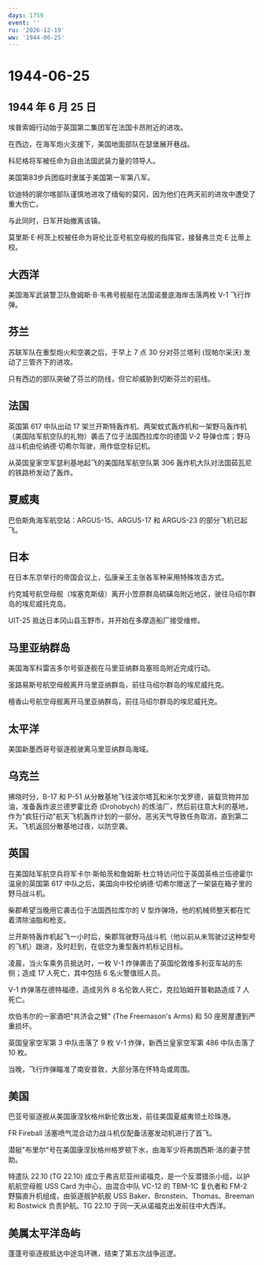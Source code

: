 ```yaml
---
days: 1759
event: ''
ru: '2026-12-19'
ww: '1944-06-25'
---
```


# 1944-06-25

## 1944 年 6 月 25 日

埃普索姆行动始于英国第二集团军在法国卡昂附近的进攻。

在西边，在海军炮火支援下，美国地面部队在瑟堡展开巷战。

科尼格将军被任命为自由法国武装力量的领导人。

美国第83步兵团临时隶属于美国第一军第八军。

钦迪特的廓尔喀部队谨慎地进攻了缅甸的莫冈，因为他们在两天前的进攻中遭受了重大伤亡。

与此同时，日军开始撤离该镇。

莫里斯·E·柯茨上校被任命为哥伦比亚号航空母舰的指挥官，接替弗兰克·E·比蒂上校。

## 大西洋

美国海军武装警卫队詹姆斯·B·韦弗号舰艇在法国诺曼底海岸击落两枚 V-1
飞行炸弹。

## 芬兰

苏联军队在重型炮火和空袭之后，于早上 7 点 30 分对芬兰塔利 (现帕尔采沃)
发动了三管齐下的进攻。

只有西边的部队突破了芬兰的防线，但它却威胁到切断芬兰的前线。

## 法国

英国第 617 中队出动 17
架兰开斯特轰炸机、两架蚊式轰炸机和一架野马轰炸机（美国陆军航空队的礼物）袭击了位于法国西拉库尔的德国
V-2 导弹仓库；野马战斗机由伦纳德·切希尔驾驶，用作低空标记机。

从英国皇家空军瑟利基地起飞的美国陆军航空队第 306
轰炸机大队对法国茹瓦尼的铁路桥发动了轰炸。

## 夏威夷

巴伯斯角海军航空站：ARGUS-15、ARGUS-17 和 ARGUS-23 的部分飞机已起飞。

## 日本

在日本东京举行的帝国会议上，弘康亲王主张各军种采用特殊攻击方式。

约克城号航空母舰（埃塞克斯级）离开小笠原群岛硫磺岛附近地区，驶往马绍尔群岛的埃尼威托克岛。

UIT-25 抵达日本冈山县玉野市，并开始在多摩造船厂接受维修。

## 马里亚纳群岛

美国海军科雷吉多尔号驱逐舰在马里亚纳群岛塞班岛附近完成行动。

圣路易斯号航空母舰离开马里亚纳群岛，前往马绍尔群岛的埃尼威托克。

檀香山号航空母舰离开马里亚纳群岛，前往马绍尔群岛的埃尼威托克。

## 太平洋

美国新墨西哥号驱逐舰驶离马里亚纳群岛海域。

## 乌克兰

拂晓时分，B-17 和 P-51
从分散基地飞往波尔塔瓦和米尔戈罗德，装载货物并加油，准备轰炸波兰德罗霍比奇
(Drohobych)
的炼油厂，然后前往意大利的基地，作为"疯狂行动"航天飞机轰炸计划的一部分。恶劣天气导致任务取消，直到第二天。飞机返回分散基地过夜，以防空袭。

## 英国

在美国陆军航空兵将军卡尔·斯帕茨和詹姆斯·杜立特访问位于英国英格兰伍德霍尔温泉的英国第
617 中队之后，美国向中校伦纳德·切希尔赠送了一架装在箱子里的野马战斗机。

柴郡希望当晚用它袭击位于法国西拉库尔的 V
型炸弹场，他的机械师整天都在忙着清除油脂和枪支。

兰开斯特轰炸机起飞一小时后，柴郡驾驶野马战斗机（他以前从未驾驶过这种型号的飞机）跟进，及时赶到，在低空为重型轰炸机标记目标。

凌晨，当火车乘务员抵达时，一枚 V-1
炸弹袭击了英国伦敦维多利亚车站的东侧；造成 17 人死亡，其中包括 6
名火警值班人员。

V-1 炸弹落在德特福德，造成另外 8 名伦敦人死亡，克拉珀姆开普勒路造成 7
人死亡。

坎伯韦尔的一家酒吧"共济会之臂" (The Freemason\'s Arms) 和 50
座房屋遭到严重损坏。

英国皇家空军第 3 中队击落了 9 枚 V-1 炸弹，新西兰皇家空军第 486
中队击落了 10 枚。

当晚，飞行炸弹瞄准了南安普敦，大部分落在怀特岛或周围。

## 美国

巴亚号驱逐舰从美国康涅狄格州新伦敦出发，前往美国夏威夷领土珍珠港。

FR Fireball 活塞喷气混合动力战斗机仅配备活塞发动机进行了首飞。

潜艇"布里尔"号在美国康涅狄格州格罗顿下水，由海军少将弗朗西斯·洛的妻子赞助。

特遣队 22.10 (TG 22.10)
成立于弗吉尼亚州诺福克，是一个反潜猎杀小组，以护航航空母舰 USS Card
为中心，由混合中队 VC-12 的 TBM-1C 复仇者和 FM-2
野猫直升机组成，由驱逐舰护航舰 USS Baker、Bronstein、Thomas、Breeman 和
Bostwick 负责护航。TG 22.10 于同一天从诺福克出发前往中大西洋。

## 美属太平洋岛屿

蓬蓬号驱逐舰抵达中途岛环礁，结束了第五次战争巡逻。